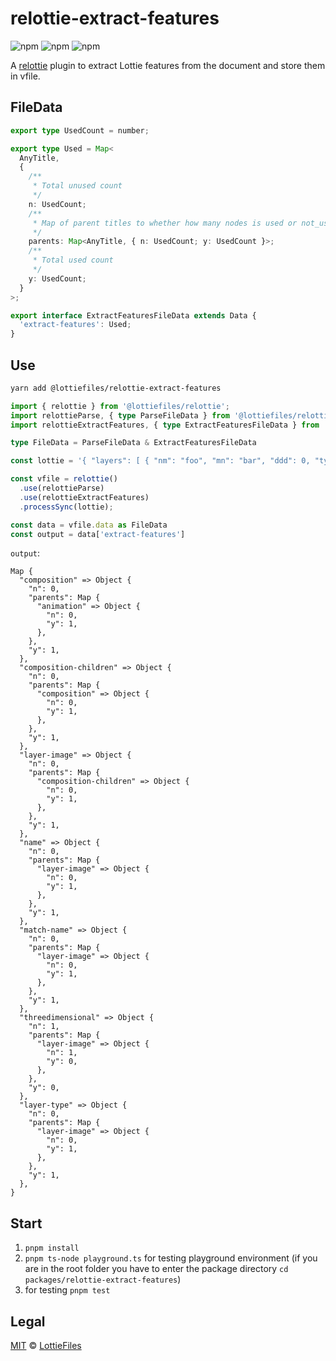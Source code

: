# relottie-extract-features

![npm](https://img.shields.io/npm/v/@lottiefiles/relottie-extract-features)
![npm](https://img.shields.io/npm/dt/%40lottiefiles/relottie-extract-features)
![npm](https://img.shields.io/npm/l/@lottiefiles/relottie-extract-features)

A [relottie] plugin to extract Lottie features from the document and store them in vfile.

## FileData

```typescript
export type UsedCount = number;

export type Used = Map<
  AnyTitle,
  {
    /**
     * Total unused count
     */
    n: UsedCount;
    /**
     * Map of parent titles to whether how many nodes is used or not_used in the parent
     */
    parents: Map<AnyTitle, { n: UsedCount; y: UsedCount }>;
    /**
     * Total used count
     */
    y: UsedCount;
  }
>;

export interface ExtractFeaturesFileData extends Data {
  'extract-features': Used;
}
```

## Use

```sh
yarn add @lottiefiles/relottie-extract-features
```

```ts
import { relottie } from '@lottiefiles/relottie';
import relottieParse, { type ParseFileData } from '@lottiefiles/relottie-parse';
import relottieExtractFeatures, { type ExtractFeaturesFileData } from '@lottiefiles/relottie-extract-features';

type FileData = ParseFileData & ExtractFeaturesFileData

const lottie = '{ "layers": [ { "nm": "foo", "mn": "bar", "ddd": 0, "ty": 2 } ] }';

const vfile = relottie()
  .use(relottieParse)
  .use(relottieExtractFeatures)
  .processSync(lottie);

const data = vfile.data as FileData
const output = data['extract-features']
```

`output`:

```
Map {
  "composition" => Object {
    "n": 0,
    "parents": Map {
      "animation" => Object {
        "n": 0,
        "y": 1,
      },
    },
    "y": 1,
  },
  "composition-children" => Object {
    "n": 0,
    "parents": Map {
      "composition" => Object {
        "n": 0,
        "y": 1,
      },
    },
    "y": 1,
  },
  "layer-image" => Object {
    "n": 0,
    "parents": Map {
      "composition-children" => Object {
        "n": 0,
        "y": 1,
      },
    },
    "y": 1,
  },
  "name" => Object {
    "n": 0,
    "parents": Map {
      "layer-image" => Object {
        "n": 0,
        "y": 1,
      },
    },
    "y": 1,
  },
  "match-name" => Object {
    "n": 0,
    "parents": Map {
      "layer-image" => Object {
        "n": 0,
        "y": 1,
      },
    },
    "y": 1,
  },
  "threedimensional" => Object {
    "n": 1,
    "parents": Map {
      "layer-image" => Object {
        "n": 1,
        "y": 0,
      },
    },
    "y": 0,
  },
  "layer-type" => Object {
    "n": 0,
    "parents": Map {
      "layer-image" => Object {
        "n": 0,
        "y": 1,
      },
    },
    "y": 1,
  },
}
```

## Start

1. `pnpm install`
2. `pnpm ts-node playground.ts` for testing playground environment (if you are in the root folder you have to enter the package directory `cd packages/relottie-extract-features`)
3. for testing `pnpm test`

## Legal

[MIT](LICENSE) © [LottieFiles](https://www.lottiefiles.com)

<!-- Definitions -->

[relottie]: https://github.com/LottieFiles/relottie
